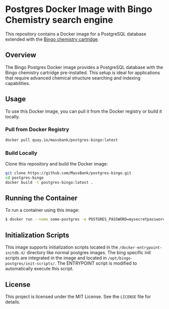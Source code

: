 # Postgres Docker Image with Bingo Chemistry search engine

This repository contains a Docker image for a PostgreSQL database extended with the [Bingo chemistry cartridge](https://github.com/epam/indigo).

## Overview

The Bingo Postgres Docker image provides a PostgreSQL database with the Bingo chemistry cartridge pre-installed. This setup is ideal for applications that require advanced chemical structure searching and indexing capabilities.

## Usage

To use this Docker image, you can pull it from the Docker registry or build it locally.

### Pull from Docker Registry

```sh
docker pull quay.io/massbank/postgres-bingo:latest
```

### Build Locally

Clone this repository and build the Docker image:

```sh
git clone https://github.com/MassBank/postgres-bingo.git
cd postgres-bingo
docker build -t postgres-bingo:latest .
```

## Running the Container

To run a container using this image:

```sh
$ docker run --name some-postgres -e POSTGRES_PASSWORD=mysecretpassword -d quay.io/massbank/postgres-bingo
```

## Initialization Scripts

This image supports initialization scripts located in the `/docker-entrypoint-initdb.d/` directory like normal postgres images. The bing specific init scripts are integrated in the image and located in `/opt/bingo-postgres/init-scripts/`. The ENTRYPOINT script is modified to automatically execute this script.

## License

This project is licensed under the MIT License. See the `LICENSE` file for details.
